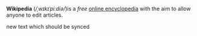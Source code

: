 **Wikipedia** (*/ˌwɪkɪˈpiːdiə/*)is a _free_ [online encyclopedia](https://exmale.com) with the aim to allow anyone to edit articles.

new text which should be synced
